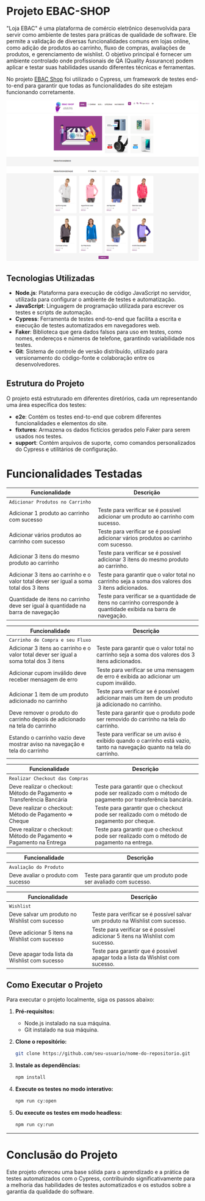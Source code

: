 # Projeto EBAC-SHOP

"Loja EBAC" é uma plataforma de comércio eletrônico desenvolvida para servir como ambiente de testes para práticas de qualidade de software. Ele permite a validação de diversas funcionalidades comuns em lojas online, como adição de produtos ao carrinho, fluxo de compras, avaliações de produtos, e gerenciamento de wishlist. O objetivo principal é fornecer um ambiente controlado onde profissionais de QA (Quality Assurance) podem aplicar e testar suas habilidades usando diferentes técnicas e ferramentas.

No projeto [EBAC Shop](http://lojaebac.ebaconline.art.br/) foi utilizado o Cypress, um framework de testes end-to-end para garantir que todas as funcionalidades do site estejam funcionando corretamente.

![Loja Ebac](cypress\e2e\assets\lojaEbac.png)

## Tecnologias Utilizadas

- **Node.js**: Plataforma para execução de código JavaScript no servidor, utilizada para configurar o ambiente de testes e automatização.
- **JavaScript**: Linguagem de programação utilizada para escrever os testes e scripts de automação.
- **Cypress**: Ferramenta de testes end-to-end que facilita a escrita e execução de testes automatizados em navegadores web.
- **Faker**: Biblioteca que gera dados falsos para uso em testes, como nomes, endereços e números de telefone, garantindo variabilidade nos testes.
- **Git**: Sistema de controle de versão distribuído, utilizado para versionamento do código-fonte e colaboração entre os desenvolvedores.


## Estrutura do Projeto

O projeto está estruturado em diferentes diretórios, cada um representando uma área específica dos testes:

- **e2e**: Contém os testes end-to-end que cobrem diferentes funcionalidades e elementos do site.
- **fixtures**: Armazena os dados fictícios gerados pelo Faker para serem usados nos testes.
- **support**: Contém arquivos de suporte, como comandos personalizados do Cypress e utilitários de configuração.

# Funcionalidades Testadas

| Funcionalidade | Descrição |
| -------------- | --------- |
| `Adicionar Produtos no Carrinho` |
| Adicionar 1 produto ao carrinho com sucesso | Teste para verificar se é possível adicionar um produto ao carrinho com sucesso. |
| Adicionar vários produtos ao carrinho com sucesso | Teste para verificar se é possível adicionar vários produtos ao carrinho com sucesso. |
| Adicionar 3 itens do mesmo produto ao carrinho | Teste para verificar se é possível adicionar 3 itens do mesmo produto ao carrinho. |
| Adicionar 3 itens ao carrinho e o valor total dever ser igual a soma total dos 3 itens | Teste para garantir que o valor total no carrinho seja a soma dos valores dos 3 itens adicionados. |
| Quantidade de itens no carrinho deve ser igual à quantidade na barra de navegação | Teste para verificar se a quantidade de itens no carrinho corresponde à quantidade exibida na barra de navegação. |

| Funcionalidade | Descrição |
| -------------- | --------- |
| `Carrinho de Compra e seu Fluxo` |
| Adicionar 3 itens ao carrinho e o valor total dever ser igual a soma total dos 3 itens | Teste para garantir que o valor total no carrinho seja a soma dos valores dos 3 itens adicionados. |
| Adicionar cupom inválido deve receber mensagem de erro | Teste para verificar se uma mensagem de erro é exibida ao adicionar um cupom inválido. |
| Adicionar 1 item de um produto adicionado no carrinho | Teste para verificar se é possível adicionar mais um item de um produto já adicionado no carrinho. |
| Deve remover o produto do carrinho depois de adicionado na tela do carrinho | Teste para garantir que o produto pode ser removido do carrinho na tela do carrinho. |
| Estando o carrinho vazio deve mostrar aviso na navegação e tela do carrinho | Teste para verificar se um aviso é exibido quando o carrinho está vazio, tanto na navegação quanto na tela do carrinho. |

| Funcionalidade | Descrição |
| -------------- | --------- |
| `Realizar Checkout das Compras` |
| Deve realizar o checkout: Método de Pagamento => Transferência Bancária | Teste para garantir que o checkout pode ser realizado com o método de pagamento por transferência bancária. |
| Deve realizar o checkout: Método de Pagamento => Cheque | Teste para garantir que o checkout pode ser realizado com o método de pagamento por cheque. |
| Deve realizar o checkout: Método de Pagamento => Pagamento na Entrega | Teste para garantir que o checkout pode ser realizado com o método de pagamento na entrega. |

| Funcionalidade | Descrição |
| -------------- | --------- |
| `Avaliação do Produto` |
| Deve avaliar o produto com sucesso | Teste para garantir que um produto pode ser avaliado com sucesso. |

| Funcionalidade | Descrição |
| -------------- | --------- |
| `Wishlist` |
| Deve salvar um produto no Wishlist com sucesso | Teste para verificar se é possível salvar um produto na Wishlist com sucesso. |
| Deve adicionar 5 itens na Wishlist com sucesso | Teste para verificar se é possível adicionar 5 itens na Wishlist com sucesso. |
| Deve apagar toda lista da Wishlist com sucesso | Teste para garantir que é possível apagar toda a lista da Wishlist com sucesso. |

## Como Executar o Projeto
Para executar o projeto localmente, siga os passos abaixo:

1. **Pré-requisitos:**
   - Node.js instalado na sua máquina.
   - Git instalado na sua máquina.

2. **Clone o repositório:**
   ```bash
   git clone https://github.com/seu-usuario/nome-do-repositorio.git

3. **Instale as dependências:**
    ```bash
   npm install

4. **Execute os testes no modo interativo:**
    ```bash
   npm run cy:open
5. **Ou execute os testes em modo headless:**
    ```bash
   npm run cy:run
---
 # Conclusão do Projeto
Este projeto ofereceu uma base sólida para o aprendizado e a prática de testes automatizados com o Cypress, contribuindo significativamente para a melhoria das habilidades de testes automatizados e os estudos sobre a garantia da qualidade do software.